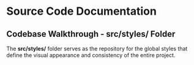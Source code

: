 # Source Code Documentation

## Codebase Walkthrough - **src/styles/** Folder

The **src/styles/** folder serves as the repository for the global styles that define the visual appearance and consistency of the entire project.

